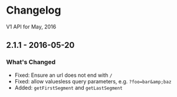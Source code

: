 # Changelog

V1 API for May, 2016

## 2.1.1 - 2016-05-20

### What's Changed

- Fixed: Ensure an url does not end with `/`
- Fixed: allow valuesless query parameters, e.g. `?foo=bar&amp;baz`
- Added: `getFirstSegment` and `getLastSegment`
